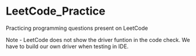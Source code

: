 # LeetCode_Practice
Practicing programming questions present on LeetCode

Note - LeetCode does not show the driver funtion in the code check. We have to build our own driver when testing in IDE.
